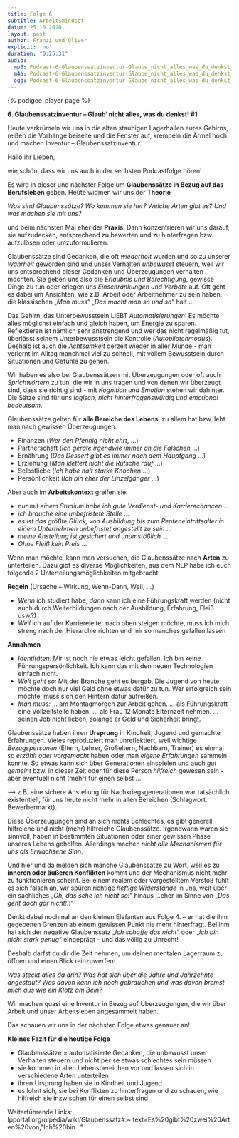 ```yaml
---
title: Folge 6
subtitle: Arbeitsmindset
datum: 25.10.2020
layout: post
author: Franzi und Oliver
explicit: 'no'
duration: "0:25:31"
audio:
  mp3: Podcast-6-Glaubenssatzinventur-Glaube_nicht_alles_was_du_denkst_Teil_1.mp3
  m4a: Podcast-6-Glaubenssatzinventur-Glaube_nicht_alles_was_du_denkst_Teil_1.m4a
  ogg: Podcast-6-Glaubenssatzinventur-Glaube_nicht_alles_was_du_denkst_Teil_1.ogg
---
```


{% podigee_player page %}

**6. Glaubenssatzinventur – Glaub‘ nicht alles, was du denkst! #1**

Heute verkrümeln wir uns in die alten staubigen Lagerhallen eures Gehirns, reißen die Vorhänge beiseite und die Fenster auf, krempeln die Ärmel hoch und machen Inventur – Glaubenssatzinventur…

Hallo ihr Lieben,

wie schön, dass wir uns auch in der sechsten Podcastfolge hören! 

Es wird in dieser und nächster Folge um **Glaubenssätze in Bezug auf das Berufsleben** geben. Heute widmen wir uns der **Theorie**

*Was sind Glaubenssätze?
Wo kommen sie her?
Welche Arten gibt es?
Und was machen sie mit uns?*

und beim nächsten Mal eher der **Praxis**. Dann konzentrieren wir uns darauf, sie aufzudecken, entsprechend zu bewerten und zu hinterfragen bzw. aufzulösen oder umzuformulieren.

Glaubenssätze sind Gedanken, die oft *wiederholt* wurden und so zu unserer *Wahrheit* geworden sind und unser Verhalten *unbewusst* steuern, weil wir uns entsprechend dieser Gedanken und Überzeugungen verhalten möchten. Sie geben uns also die *Erlaubnis und Berechtigung*, gewisse Dinge zu tun oder erlegen uns *Einschränkungen und Verbote* auf. Oft geht es dabei um Ansichten, wie z.B. Arbeit oder Arbeitnehmer zu sein haben, die klassischen „*Man muss*“ „*Das macht man so und so*“ halt...

Das Gehirn, das Unterbewusstsein LIEBT *Automatisierungen*! Es möchte alles möglichst einfach und gleich haben, um Energie zu sparen. Reflektieren ist nämlich sehr anstrengend und wer das nicht regelmäßig tut, überlässt seinem Unterbewusstsein die Kontrolle (*Autopilotenmodus*). Deshalb ist auch die *Achtsamkeit* derzeit wieder in aller Munde - man verlernt im Alltag manchmal viel zu schnell, mit vollem Bewusstsein durch Situationen und Gefühle zu gehen.

Wir haben es also bei Glaubenssätzen mit Überzeugungen oder oft auch *Sprichwörtern* zu tun, die wir in uns tragen und von denen wir überzeugt sind, dass sie richtig sind - mit *Kognition und Emotion* stehen wir dahinter. Die Sätze sind für uns *logisch, nicht hinterfragenswürdig und emotional bedeutsam*.

Glaubenssätze gelten für **alle Bereiche des Lebens**, zu allem hat bzw. lebt man nach gewissen Überzeugungen: 

- Finanzen (*Wer den Pfennig nicht ehrt*, …)
- Partnerschaft (*Ich gerate irgendwie immer an die Falschen* ...)
- Ernährung (*Das Dessert gibt es immer nach dem Hauptgang* ...)
- Erziehung (*Man klettert nicht die Rutsche rauf* ...)
- Selbstliebe (*Ich habe halt starke Knochen* ...)
- Persönlichkeit (*Ich bin eher der Einzelgänger* ...)

Aber auch im **Arbeitskontext** greifen sie: 
- *nur mit einem Studium habe ich gute Verdienst- und Karrierechancen* ...
- *ich brauche eine unbefristete Stelle* ...
- *es ist das größte Glück, von Ausbildung bis zum Renteneintrittsalter in einem Unternehmen unbefristet angestellt zu sein* ...
- *meine Anstellung ist gesichert und unumstößlich* ...
- *Ohne Fleiß kein Preis* ...

Wenn man möchte, kann man versuchen, die Glaubenssätze nach **Arten** zu unterteilen. Dazu gibt es diverse Möglichkeiten, aus dem NLP habe ich euch folgende 2 Unterteilungsmöglichkeiten mitgebracht:

**Regeln** (Ursache – Wirkung, Wenn-Dann, Weil, ...) 
- *Wenn* ich studiert habe, *dann* kann ich eine Führungskraft werden (nicht auch durch Weiterbildungen nach der Ausbildung, Erfahrung, Fleiß usw.?)
- *Weil* ich auf der Karriereleiter nach oben steigen möchte, muss ich mich streng nach der Hierarchie richten und mir so manches gefallen lassen

**Annahmen**
- *Identitäten:* Mir ist noch nie etwas leicht gefallen. Ich bin keine Führungspersönlichkeit. Ich kann das mit den neuen Technologien einfach nicht.
- *Welt geht so:* Mit der Branche geht es bergab. Die Jugend von heute möchte doch nur viel Geld ohne etwas dafür zu tun. Wer erfolgreich sein möchte, muss sich den Hintern dafür aufreißen.
- *Man muss:* ... am Montagmorgen zur Arbeit gehen. ... als Führungskraft eine Vollzeitstelle haben. ... als Frau 12 Monate Elternzeit nehmen. ... seinen Job nicht lieben, solange er Geld und Sicherheit bringt.

Glaubenssätze haben ihren **Ursprung** in Kindheit, Jugend und gemachte Erfahrungen. Vieles reproduziert man unreflektiert, weil wichtige *Bezugspersonen* (Eltern, Lehrer, Großeltern, Nachbarn, Trainer) es einmal so *erzählt oder vorgemacht* haben oder man *eigene Erfahrungen* sammeln konnte. So etwas kann sich über Generationen einspielen und auch *gut gemeint* bzw. in dieser Zeit oder für diese Person *hilfreich* gewesen sein - aber eventuell nicht (mehr) für einen selbst ... 

--> z.B. eine sichere Anstellung für Nachkriegsgenerationen war tatsächlich existentiell, für uns heute nicht mehr in allen Bereichen (Schlagwort: Bewerbermarkt).

Diese Überzeugungen sind an sich nichts Schlechtes, es gibt generell hilfreiche und nicht (mehr) hilfreiche Glaubenssätze. Irgendwann waren sie sinnvoll, haben in bestimmten Situationen oder einer gewissen Phase unseres Lebens geholfen. Allerdings machen *nicht alle Mechanismen für uns als Erwachsene Sinn*.

Und hier und da melden sich manche Glaubenssätze zu Wort, weil es zu **inneren oder äußeren Konflikten** kommt und der Mechanismus nicht mehr zu funktionieren scheint. Bei einem realem oder vorgestelltem Verstoß fühlt es sich falsch an, wir spüren richtige *heftige Widerstände* in uns, weit über ein sachliches „*Oh, das sehe ich nicht so!*“ hinaus …eher im Sinne von „*Das geht doch gar nicht!!!*“

Denkt dabei nochmal an den kleinen Elefanten aus Folge 4. – er hat die ihm gegebenen Grenzen ab einem gewissen Punkt nie mehr hinterfragt. Bei ihm hat sich der negative Glaubenssatz „*Ich schaffe das nicht*“ oder „*Ich bin nicht stark genug*“ eingeprägt – und das völlig zu Unrecht!

Deshalb darfst du dir die Zeit nehmen, um deinen mentalen Lagerraum zu öffnen und einen Blick reinzuwerfen:

*Was steckt alles da drin? 
Was hat sich über die Jahre und Jahrzehnte angestaut? Was davon kann ich noch gebrauchen und was davon bremst mich aus wie ein Klotz am Bein?*

Wir machen quasi eine Inventur in Bezug auf Überzeugungen, die wir über Arbeit und unser Arbeitsleben angesammelt haben.

Das schauen wir uns in der nächsten Folge etwas genauer an!

**Kleines Fazit für die heutige Folge**

- Glaubenssätze = automatisierte Gedanken, die unbewusst unser Verhalten steuern und nicht per se etwas schlechtes sein müssen
- sie kommen in allen Lebensbereichen vor und lassen sich in verschiedene Arten unterteilen
- ihren Ursprung haben sie in Kindheit und Jugend
- es lohnt sich, sie bei Konflikten zu hinterfragen und zu schauen, wie hilfreich sie inzwischen für einen selbst sind

Weiterführende Links:
lpportal.org/nlpedia/wiki/Glaubenssatz#:~:text=Es%20gibt%20zwei%20Arten%20von,"Ich%20bin..."
